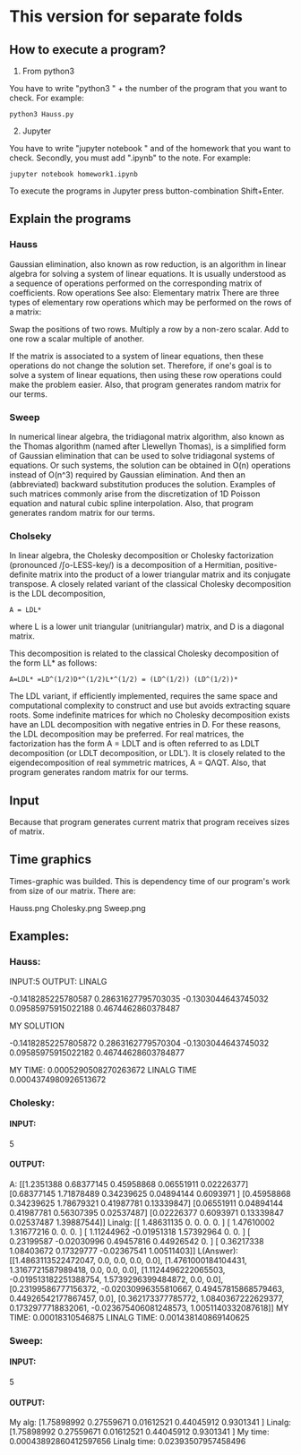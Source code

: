 # This version for separate folds
## How to execute a program?

1) From python3 

You have to write "python3 " + the number of the program that you want to check.
For example:

    python3 Hauss.py 

2) Jupyter

You have to write "jupyter notebook " and of the homework that you want to check.
Secondly, you must add ".ipynb" to the note.
For example:
  
    jupyter notebook homework1.ipynb

To execute the programs in Jupyter press button-combination Shift+Enter.

## Explain the programs
### Hauss
Gaussian elimination, also known as row reduction, is an algorithm in linear algebra for solving a system of linear equations.
It is usually understood as a sequence of operations performed on the corresponding matrix of coefficients.
Row operations
See also: Elementary matrix
There are three types of elementary row operations which may be performed on the rows of a matrix:

Swap the positions of two rows.
Multiply a row by a non-zero scalar.
Add to one row a scalar multiple of another.

If the matrix is associated to a system of linear equations, then these operations do not change the solution set. 
Therefore, if one's goal is to solve a system of linear equations, then using these row operations could make the problem easier. 
Also, that program generates random matrix for our terms. 
    
 ### Sweep 
 In numerical linear algebra, the tridiagonal matrix algorithm, also known as the Thomas algorithm (named after Llewellyn Thomas), is a simplified form of Gaussian elimination that can be used to solve tridiagonal systems of equations.
Or such systems, the solution can be obtained in O(n) operations instead of O(n^3) required by Gaussian elimination. 
And then an (abbreviated) backward substitution produces the solution. Examples of such matrices commonly arise from the discretization of 1D Poisson equation and natural cubic spline interpolation. 
Also, that program generates random matrix for our terms. 

### Cholseky
In linear algebra, the Cholesky decomposition or Cholesky factorization (pronounced /ʃo-LESS-key/) is a decomposition of a Hermitian, positive-definite matrix into the product of a lower triangular matrix and its conjugate transpose.
A closely related variant of the classical Cholesky decomposition is the LDL decomposition,

    A = LDL*
where L is a lower unit triangular (unitriangular) matrix, and D is a diagonal matrix.

This decomposition is related to the classical Cholesky decomposition of the form LL* as follows: 
    
    A=LDL* =LD^(1/2)D*^(1/2)L*^(1/2) = (LD^(1/2)) (LD^(1/2))*
    
 The LDL variant, if efficiently implemented, requires the same space and computational complexity to construct and use but avoids extracting square roots. 
 Some indefinite matrices for which no Cholesky decomposition exists have an LDL decomposition with negative entries in D.
 For these reasons, the LDL decomposition may be preferred. For real matrices, the factorization has the form A = LDLT and is often referred to as LDLT decomposition (or LDLT decomposition, or LDL′). 
 It is closely related to the eigendecomposition of real symmetric matrices, A = QΛQT. 
 Also, that program generates random matrix for our terms. 
 

## Input

Because that program generates current matrix that program receives sizes of matrix. 

## Time graphics

Times-graphic was builded. This is dependency time of our program's work from size of our matrix. There are:

Hauss.png 
Cholesky.png 
Sweep.png

## Examples:
### Hauss:
INPUT:5
OUTPUT:
LINALG

-0.1418285225780587
0.28631627795703035
-0.1303044643745032
0.09585975915022188
0.4674462860378487

MY SOLUTION

-0.14182852257805872
0.2863162779570304
-0.1303044643745032
0.09585975915022182
0.46744628603784877

MY TIME: 0.0005290508270263672
LINALG TIME 0.0004374980926513672
### Cholesky:
#### INPUT:
5
#### OUTPUT:
A:
[[1.2351388  0.68377145 0.45958868 0.06551911 0.02226377]
 [0.68377145 1.71878489 0.34239625 0.04894144 0.6093971 ]
 [0.45958868 0.34239625 1.78679321 0.41987781 0.13339847]
 [0.06551911 0.04894144 0.41987781 0.56307395 0.02537487]
 [0.02226377 0.6093971  0.13339847 0.02537487 1.39887544]]
Linalg:
[[ 1.48631135  0.          0.          0.          0.        ]
 [ 1.47610002  1.31677216  0.          0.          0.        ]
 [ 1.11244962 -0.01951318  1.57392964  0.          0.        ]
 [ 0.23199587 -0.02030996  0.49457816  0.44926542  0.        ]
 [ 0.36217338  1.08403672  0.17329777 -0.02367541  1.00511403]]
L(Answer):
[[1.4863113522472047, 0.0, 0.0, 0.0, 0.0], [1.4761000184104431, 1.3167721587989418, 0.0, 0.0, 0.0], [1.1124496222065503, -0.019513182251388754, 1.5739296399484872, 0.0, 0.0], [0.23199586777156372, -0.02030996355810667, 0.49457815868579463, 0.44926542177867457, 0.0], [0.362173377785772, 1.0840367222629377, 0.1732977718832061, -0.023675406081248573, 1.0051140332087618]]
MY TIME: 0.00018310546875
LINALG TIME: 0.001438140869140625
### Sweep:
#### INPUT:
5
#### OUTPUT:
My alg: [1.75898992 0.27559671 0.01612521 0.44045912 0.9301341 ]
Linalg: [1.75898992 0.27559671 0.01612521 0.44045912 0.9301341 ]
My time: 0.00043892860412597656
Linalg time: 0.02393507957458496
